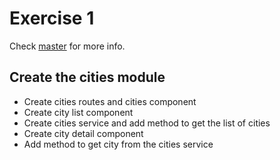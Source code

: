 # Exercise 1
Check [master](https://github.com/PlainConcepts/VueJS-Workshop/) for more info.

## Create the cities module

- Create cities routes and cities component
- Create city list component
- Create cities service and add method to get the list of cities
- Create city detail component
- Add method to get city from the cities service
